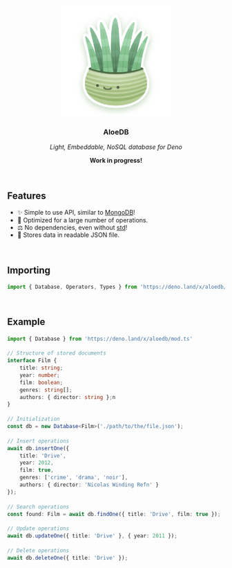 <p align="center">
	<img src="https://raw.githubusercontent.com/Kirlovon/AloeDB/master/other/head.png" alt="AloeDB Logo" width="256">
</p>

<h3 align="center">AloeDB</h3>
<p align="center"><i>Light, Embeddable, NoSQL database for Deno</i></p>

<p align="center">
    <b>Work in progress!</b>
</p>

<br>

## Features
* ✨ Simple to use API, similar to [MongoDB](https://www.mongodb.com/)!
* 🚀 Optimized for a large number of operations.
* ⚖ No dependencies, even without [std](https://deno.land/std)!
* 📁 Stores data in readable JSON file.

<br>

## Importing
```typescript
import { Database, Operators, Types } from 'https://deno.land/x/aloedb/mod.ts'
```

<br>

## Example
```typescript
import { Database } from 'https://deno.land/x/aloedb/mod.ts'

// Structure of stored documents
interface Film {
    title: string;
    year: number;
    film: boolean;
    genres: string[];
    authors: { director: string };n
}

// Initialization
const db = new Database<Film>('./path/to/the/file.json');

// Insert operations
await db.insertOne({
    title: 'Drive',
    year: 2012,
    film: true,
    genres: ['crime', 'drama', 'noir'],
    authors: { director: 'Nicolas Winding Refn' }
});

// Search operations
const found: Film = await db.findOne({ title: 'Drive', film: true });

// Update operations
await db.updateOne({ title: 'Drive' }, { year: 2011 });

// Delete operations
await db.deleteOne({ title: 'Drive' });
```
